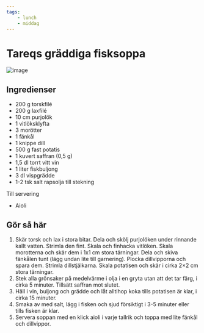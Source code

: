 ```yaml
---
tags:
    - lunch
    - middag
---
```

# Tareqs gräddiga fisksoppa

![image](./tareqs-gräddiga-fisksoppa.jpg)

## Ingredienser

- 200 g torskfilé
- 200 g laxfilé
- 10 cm purjolök
- 1 vitlöksklyfta
- 3 morötter
- 1 fänkål
- 1 knippe dill
- 500 g fast potatis
- 1 kuvert saffran (0,5 g)
- 1,5 dl torrt vitt vin
- 1 liter fiskbuljong
- 3 dl vispgrädde
- 1-2 tsk salt rapsolja till stekning

Till servering

- Aioli

## Gör så här

1. Skär torsk och lax i stora bitar. Dela och skölj purjolöken under rinnande kallt vatten. Strimla den fint. Skala och finhacka vitlöken. Skala morotterna och skär dem i 1x1 cm stora tärningar. Dela och skiva fänkålen tunt (lägg undan lite till garnering). Plocka dillvipporna och spara dem. Strimla dillstjälkarna. Skala potatisen och skär i cirka 2×2 cm stora tärningar.
2. Stek alla grönsaker på medelvärme i olja i en gryta utan att det tar färg, i cirka 5 minuter. Tillsätt saffran mot slutet.
3. Häll i vin, buljong och grädde och låt alltihop koka tills potatisen är klar, i cirka 15 minuter.
4. Smaka av med salt, lägg i fisken och sjud försiktigt i 3-5 minuter eller tills fisken är klar.
5. Servera soppan med en klick aioli i varje tallrik och toppa med lite fänkål och dillvippor.

